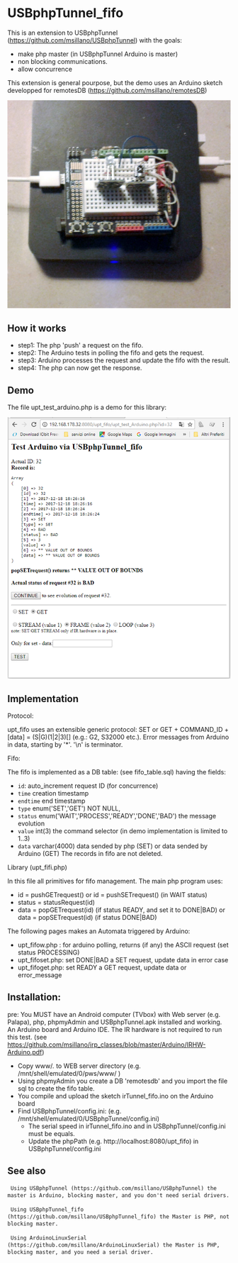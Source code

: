 # USBphpTunnel_fifo

 This is an extension to USBphpTunnel (https://github.com/msillano/USBphpTunnel) with the goals:
  - make php master (in USBphpTunnel Arduino is master)
  - non blocking communications.
  - allow concurrence
    
 This extension is general pourpose, but the demo uses an Arduino sketch developped for remotesDB (https://github.com/msillano/remotesDB)
 
 ![MXQ and Arduino](./img/arduino.jpg)
 
## How it works
 - step1: The php 'push' a request on the fifo.
 - step2: The Arduino tests in polling the fifo and gets the request.
 - step3: Arduino processes the request and update the fifo with the result.
 - step4: The php can now get the response.
 
## Demo 
 The file upt_test_arduino.php is a demo for this library:
 
 ![demo sreenshot](./img/2017-12-18.193137.shot.png)
 
## Implementation
 
 Protocol:
 
   upt_fifo uses an extensible generic protocol: SET or GET + COMMAND_ID + [data] = (S|G)(1|2|3)[<ascii data>]
   (e.g.: G2, S32000 etc.). Error messages from Arduino in data, starting by '*'. '\n' is terminator.
 
 Fifo:
 
 The fifo is implemented as a DB table: (see fifo_table.sql) having the fields:
  - `id`:  auto_increment request ID (for concurrence)
  - `time` creation timestamp 
  -  `endtime` end timestamp 
  -  `type` enum('SET','GET') NOT NULL,
  - `status` enum('WAIT','PROCESS','READY','DONE','BAD') the message evolution
  - `value` int(3) the command selector (in demo implementation is limited to 1..3)
  - `data` varchar(4000) data sended by php (SET) or data sended by Arduino (GET)
   The records in fifo are not deleted.
   
 Library  (upt_fifi.php)

 In this file all primitives for fifo management. The main php program uses: 
   - id = pushGETrequest() or id = pushSETrequest()  (in WAIT status)
   - status = statusRequest(id)
   - data = popGETrequest(id) (if status READY, and set it to DONE|BAD) or data = popSETrequest(id) (if status DONE|BAD)

The following pages makes an Automata triggered by Arduino:
  - upt_fifow.php : for arduino polling, returns (if any) the ASCII request (set status PROCESSING)
  - upt_fifoset.php: set DONE|BAD a SET request, update data in error case 
  - upt_fifoget.php: set READY a GET request, update data or error_message
 
      
## Installation:
pre: You MUST have an Android computer (TVbox) with Web server (e.g. Palapa), php, phpmyAdmin
     and USBphpTunnel.apk installed and working. 
     An Arduino board and Arduino IDE. The IR hardware is not required to run this test.
     (see https://github.com/msillano/irp_classes/blob/master/Arduino/IRHW-Arduino.pdf)
     
-  Copy www/*.* to WEB server directory  (e.g. /mnt/shell/emulated/0/pws/www/ )
-  Using phpmyAdmin you create a DB 'remotesdb' and you import the file sql to create the fifo table.
-  You compile and upload the sketch irTunnel_fifo.ino on the Arduino board
-  Find USBphpTunnel/config.ini:  (e.g. /mnt/shell/emulated/0/USBphpTunnel/config.ini)
      -  The serial speed in irTunnel_fifo.ino and in USBphpTunnel/config.ini must be equals.
      -  Update the phpPath (e.g. http\://localhost\:8080/upt_fifo) in USBphpTunnel/config.ini 
      
  ## See also

     Using USBphpTunnel (https://github.com/msillano/USBphpTunnel) the master is Arduino, blocking master, and you don't need serial drivers.
      
     Using USBphpTunnel_fifo (https://github.com/msillano/USBphpTunnel_fifo) the Master is PHP, not blocking master.
     
     Using ArduinoLinuxSerial (https://github.com/msillano/ArduinoLinuxSerial) the Master is PHP, blocking master, and you need a serial driver.
      
      
